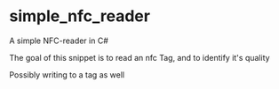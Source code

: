 simple_nfc_reader
=================

A simple NFC-reader in C#

The goal of this snippet is to read an nfc Tag, and to identify it's quality

Possibly writing to a tag as well